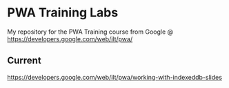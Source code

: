 # PWA Training Labs

My repository for the PWA Training course from Google @
https://developers.google.com/web/ilt/pwa/

## Current

https://developers.google.com/web/ilt/pwa/working-with-indexeddb-slides
